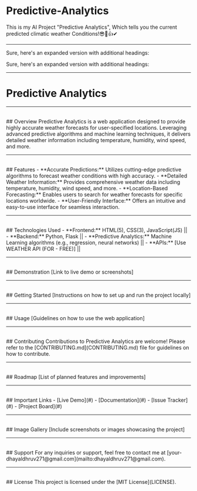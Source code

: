 # Predictive-Analytics
This is my AI Project "Predictive Analytics", Which tells you the current predicted climatic weather Conditions!😎🤑👍✔
<hr>
Sure, here's an expanded version with additional headings:

Sure, here's an expanded version with additional headings:

---

# Predictive Analytics
<hr>
<br>
## Overview
Predictive Analytics is a web application designed to provide highly accurate weather forecasts for user-specified locations. Leveraging advanced predictive algorithms and machine learning techniques, it delivers detailed weather information including temperature, humidity, wind speed, and more.
<hr>
<br>
## Features
- **Accurate Predictions:** Utilizes cutting-edge predictive algorithms to forecast weather conditions with high accuracy.
- **Detailed Weather Information:** Provides comprehensive weather data including temperature, humidity, wind speed, and more.
- **Location-Based Forecasting:** Enables users to search for weather forecasts for specific locations worldwide.
- **User-Friendly Interface:** Offers an intuitive and easy-to-use interface for seamless interaction.
<hr>
<br>
## Technologies Used
- **Frontend:** HTML(5), CSS(3), JavaScript(JS) ||
- **Backend:** Python, Flask ||
- **Predictive Analytics:** Machine Learning algorithms (e.g., regression, neural networks) ||
- **APIs:** [Use WEATHER API (FOR - FREE)] ||
<hr>
<br>
## Demonstration
[Link to live demo or screenshots]
<hr>
<br>
## Getting Started
[Instructions on how to set up and run the project locally]
<hr>
<br>
## Usage
[Guidelines on how to use the web application]
<hr>
<br>
## Contributing
Contributions to Predictive Analytics are welcome! Please refer to the [CONTRIBUTING.md](CONTRIBUTING.md) file for guidelines on how to contribute.
<hr>
<br>
## Roadmap
[List of planned features and improvements]
<hr>
<br>
## Important Links
- [Live Demo](#)
- [Documentation](#)
- [Issue Tracker](#)
- [Project Board](#)
<hr>
<br>
## Image Gallery
[Include screenshots or images showcasing the project]
<hr>
<br>
## Support
For any inquiries or support, feel free to contact me at [your-dhayaldhruv271@gmail.com](mailto:dhayaldhruv271@gmail.com).
<hr>
<br>
## License
This project is licensed under the [MIT License](LICENSE).
